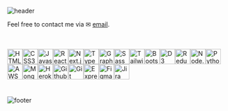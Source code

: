 ![header](https://capsule-render.vercel.app/api?type=waving&color=0:EEFF00,100:a82da8&height=300&section=header&text=Hello,%20I'm%20Fergus&fontSize=90&animation=fadeIn&fontAlignY=38&desc=Fullstack%20Software%20Engineer%20)

<div>
  
  Feel free to contact me via ✉ <a href="mailto:hello@fergusmagor.com">email</a>.
  
</div>
<br />
<br />




<div style="display: flex; flex-wrap: wrap; padding-bottom: 25px;">
  <img 
    height="35" 
    width="35" 
    src="https://cdn.jsdelivr.net/gh/devicons/devicon/icons/html5/html5-original.svg" 
    alt="HTML logo"
  />
  <img 
    height="35" 
    width="35" 
    src="https://cdn.jsdelivr.net/gh/devicons/devicon/icons/css3/css3-original.svg" 
    alt="CSS3 logo"
  />
  <img 
    height="35"
    width="35" 
    src="https://cdn.jsdelivr.net/gh/devicons/devicon/icons/javascript/javascript-original.svg"           
    alt="Javascript logo" 
  />
 <img 
    height="35" 
    width="35" 
    src="https://cdn.jsdelivr.net/gh/devicons/devicon/icons/react/react-original.svg" 
    alt="React logo"
  />
      <img 
    height="35"
    width="35" 
    src="https://cdn.jsdelivr.net/gh/devicons/devicon/icons/nextjs/nextjs-original.svg"        
    alt="Next.js logo" 
  />
    <img 
    height="35" 
    width="35" 
    src="https://cdn.jsdelivr.net/gh/devicons/devicon/icons/typescript/typescript-original.svg"             
    alt="Typescript logo"
  />
  <img 
    height="35"
    width="35" 
      src="https://cdn.jsdelivr.net/gh/devicons/devicon/icons/graphql/graphql-plain.svg"      
    alt="GraphQL logo" 
  />
<img 
    height="35" 
    width="35" 
    src="https://cdn.jsdelivr.net/gh/devicons/devicon/icons/sass/sass-original.svg" 
    alt="Sass logo"
  />
        <img 
    height="35"
    width="35" 
    src="https://cdn.jsdelivr.net/gh/devicons/devicon/icons/tailwindcss/tailwindcss-plain.svg"       
    alt="Tailwinds logo" 
  />
        <img 
    height="35"
    width="35" 
    src="https://cdn.jsdelivr.net/gh/devicons/devicon/icons/bootstrap/bootstrap-original.svg"       
    alt="Bootstrap logo" 
  />
<img 
    height="35" 
    width="35" 
    src="https://cdn.jsdelivr.net/gh/devicons/devicon/icons/d3js/d3js-original.svg"
    alt="D3 logo"
  />
  <img 
    height="35" 
    width="35" 
    src="https://cdn.jsdelivr.net/gh/devicons/devicon/icons/redux/redux-original.svg" 
    alt="Redux logo"
  />
  <img 
    height="35" 
    width="35" 
    src="https://cdn.jsdelivr.net/gh/devicons/devicon/icons/nodejs/nodejs-original.svg" 
    alt="Node.js logo"
  />
  <img 
    height="35" 
    width="35" 
    src="https://cdn.jsdelivr.net/gh/devicons/devicon/icons/python/python-original.svg"
    alt="Python logo"
  />
<img 
    height="35" 
    width="35" 
    src="https://cdn.jsdelivr.net/gh/devicons/devicon/icons/amazonwebservices/amazonwebservices-original.svg"           
    alt="AWS logo"
  />
    <img 
    height="35" 
    width="35" 
    src="https://cdn.jsdelivr.net/gh/devicons/devicon/icons/mongodb/mongodb-original.svg"           
    alt="MongoDB logo"
  />
  <img 
    height="35" 
    width="35" 
    src="https://cdn.jsdelivr.net/gh/devicons/devicon/icons/heroku/heroku-original.svg"
    alt="Heroku logo"
  />
  <img 
    height="35" 
    width="35" 
    src="https://cdn.jsdelivr.net/gh/devicons/devicon/icons/github/github-original.svg"
    alt="Github logo"
  />
    <img 
    height="35" 
    width="35" 
    src="https://cdn.jsdelivr.net/gh/devicons/devicon/icons/git/git-original.svg"
    alt="Git logo"
  />
  <img 
    height="35" 
    width="35" 
    src="https://cdn.jsdelivr.net/gh/devicons/devicon/icons/express/express-original.svg"
    alt="Express logo"
  />
  <img 
    height="35" 
    width="35" 
    src="https://cdn.jsdelivr.net/gh/devicons/devicon/icons/figma/figma-original.svg"
    alt="Figma logo"
  />
    <img 
    height="35" 
    width="35" 
    src="https://cdn.jsdelivr.net/gh/devicons/devicon/icons/jira/jira-original.svg"
    alt="Jira logo"
  />
  
</div>


![footer](https://capsule-render.vercel.app/api?type=waving&color=0:EEFF00,100:a82da8&height=60&section=footer)
